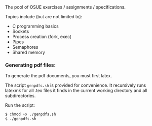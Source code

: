 The pool of OSUE exercises / assignments / specifications.

Topics include (but are not limited to):
* C programming basics
* Sockets
* Process creation (fork, exec)
* Pipes
* Semaphores
* Shared memory


### Generating pdf files:

To generate the pdf documents, you must first latex.

The script `genpdfs.sh` is provided for convenience. It recursively runs latexmk
for all .tex files it finds in the current working directory and all subdirectories.

Run the script:
```bash
$ chmod +x ./genpdfs.sh
$ ./genpdfs.sh
```
